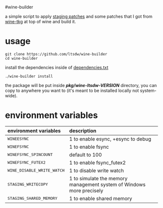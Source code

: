 #wine-builder

a simple script to apply [staging patches](https://github.com/wine-staging/wine-staging) and some patches that I got from [wine-tkg](https://github.com/Frogging-Family/wine-tkg-git) at top of wine and build it.

# usage

```
git clone https://github.com/ltsdw/wine-builder
cd wine-builder
```

install the dependencies inside of [dependencies.txt](https://github.com/ltsdw/wine-builder/blob/main/dependencies.txt)

```
./wine-builder install
```

the package will be put inside ___pkg/wine-ltsdw-VERSION___ directory, you can copy to anywhere you want to (it's meant to be installed locally not system-wide).

# environment variables

| environment variables | description |
| :-------------------- | :---------- |
| <tt>WINEESYNC</tt>                 | 1 to enable esync, +esync to debug
| <tt>WINEFSYNC</tt>                 | 1 to enable fsync
| <tt>WINEFSYNC_SPINCOUNT</tt>       | default to 100
| <tt>WINEFSYNC_FUTEX2</tt>          | 1 to enable fsync_futex2
| <tt>WINE_DISABLE_WRITE_WATCH</tt>  | 1 to disable write watch
| <tt>STAGING_WRITECOPY</tt>         | 1 to simulate the memory management system of Windows more precisely
| <tt>STAGING_SHARED_MEMORY</tt>     | 1 to enable shared memory
  
